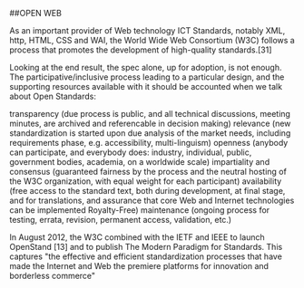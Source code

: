 ##OPEN WEB

As an important provider of Web technology ICT Standards, notably XML, http, HTML, CSS and WAI, the World Wide Web Consortium (W3C) follows a process that promotes the development of high-quality standards.[31]

Looking at the end result, the spec alone, up for adoption, is not enough. The participative/inclusive process leading to a particular design, and the supporting resources available with it should be accounted when we talk about Open Standards:

transparency (due process is public, and all technical discussions, meeting minutes, are archived and referencable in decision making)
relevance (new standardization is started upon due analysis of the market needs, including requirements phase, e.g. accessibility, multi-linguism)
openness (anybody can participate, and everybody does: industry, individual, public, government bodies, academia, on a worldwide scale)
impartiality and consensus (guaranteed fairness by the process and the neutral hosting of the W3C organization, with equal weight for each participant)
availability (free access to the standard text, both during development, at final stage, and for translations, and assurance that core Web and Internet technologies can be implemented Royalty-Free)
maintenance (ongoing process for testing, errata, revision, permanent access, validation, etc.)

In August 2012, the W3C combined with the IETF and IEEE to launch OpenStand [13] and to publish The Modern Paradigm for Standards. This captures "the effective and efficient standardization processes that have made the Internet and Web the premiere platforms for innovation and borderless commerce"
